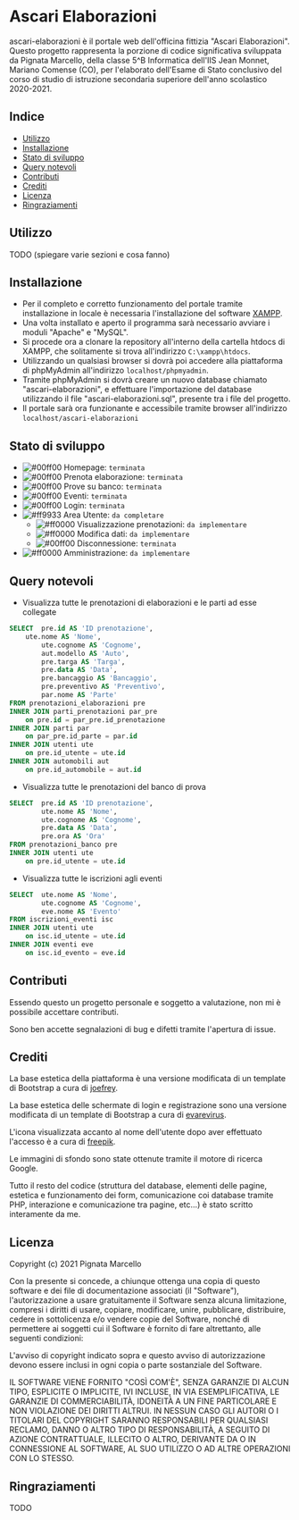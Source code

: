 # Ascari Elaborazioni
ascari-elaborazioni è il portale web dell'officina fittizia "Ascari Elaborazioni". Questo progetto rappresenta la porzione di codice significativa sviluppata da Pignata Marcello, della classe 5^B Informatica dell'IIS Jean Monnet, Mariano Comense (CO), per l'elaborato dell'Esame di Stato conclusivo del corso di studio di istruzione secondaria superiore dell'anno scolastico 2020-2021.

## Indice

* [Utilizzo](#utilizzo)
* [Installazione](#installazione)
* [Stato di sviluppo](#stato-di-sviluppo)
* [Query notevoli](#query-notevoli)
* [Contributi](#contributi)
* [Crediti](#crediti)
* [Licenza](#licenza)
* [Ringraziamenti](#ringraziamenti)

## Utilizzo
	 
TODO (spiegare varie sezioni e cosa fanno)

## Installazione
* Per il completo e corretto funzionamento del portale tramite installazione in locale è necessaria l'installazione del software [XAMPP](https://www.apachefriends.org/).
* Una volta installato e aperto il programma sarà necessario avviare i moduli  "Apache" e "MySQL".
* Si procede ora a clonare la repository all'interno della cartella htdocs di XAMPP, che solitamente si trova all'indirizzo `C:\xampp\htdocs`.
* Utilizzando un qualsiasi browser si dovrà poi accedere alla piattaforma di phpMyAdmin all'indirizzo `localhost/phpmyadmin`.
* Tramite phpMyAdmin si dovrà creare un nuovo database chiamato "ascari-elaborazioni", e effettuare l'importazione del database utilizzando il file "ascari-elaborazioni.sql", presente tra i file del progetto.
* Il portale sarà ora funzionante e accessibile tramite browser all'indirizzo `localhost/ascari-elaborazioni`

## Stato di sviluppo
* ![#00ff00](https://via.placeholder.com/15/00ff00/000000?text=+) Homepage: `terminata`
* ![#00ff00](https://via.placeholder.com/15/00ff00/000000?text=+) Prenota elaborazione: `terminata`
* ![#00ff00](https://via.placeholder.com/15/00ff00/000000?text=+) Prove su banco: `terminata`
* ![#00ff00](https://via.placeholder.com/15/00ff00/000000?text=+) Eventi: `terminata`
* ![#00ff00](https://via.placeholder.com/15/00ff00/000000?text=+) Login: `terminata`
* ![#ff9933](https://via.placeholder.com/15/ff9933/000000?text=+) Area Utente: `da completare`
  * ![#ff0000](https://via.placeholder.com/15/ff0000/000000?text=+) Visualizzazione prenotazioni: `da implementare`
  * ![#ff0000](https://via.placeholder.com/15/ff0000/000000?text=+) Modifica dati: `da implementare`
  * ![#00ff00](https://via.placeholder.com/15/00ff00/000000?text=+) Disconnessione: `terminata`
* ![#ff0000](https://via.placeholder.com/15/ff0000/000000?text=+) Amministrazione: `da implementare`

## Query notevoli

* Visualizza tutte le prenotazioni di elaborazioni e le parti ad esse collegate
```sql
SELECT 	pre.id AS 'ID prenotazione',
	ute.nome AS 'Nome',
        ute.cognome AS 'Cognome',
        aut.modello AS 'Auto',
        pre.targa AS 'Targa',
        pre.data AS 'Data',
        pre.bancaggio AS 'Bancaggio',
        pre.preventivo AS 'Preventivo',
        par.nome AS 'Parte'
FROM prenotazioni_elaborazioni pre
INNER JOIN parti_prenotazioni par_pre
    on pre.id = par_pre.id_prenotazione
INNER JOIN parti par
    on par_pre.id_parte = par.id
INNER JOIN utenti ute
    on pre.id_utente = ute.id
INNER JOIN automobili aut
    on pre.id_automobile = aut.id
```

* Visualizza tutte le prenotazioni del banco di prova
```sql
SELECT  pre.id AS 'ID prenotazione',
        ute.nome AS 'Nome',
        ute.cognome AS 'Cognome',
        pre.data AS 'Data',
        pre.ora AS 'Ora'
FROM prenotazioni_banco pre
INNER JOIN utenti ute
    on pre.id_utente = ute.id
```

* Visualizza tutte le iscrizioni agli eventi
```sql
SELECT  ute.nome AS 'Nome',
        ute.cognome AS 'Cognome',
        eve.nome AS 'Evento'
FROM iscrizioni_eventi isc
INNER JOIN utenti ute
    on isc.id_utente = ute.id
INNER JOIN eventi eve
    on isc.id_evento = eve.id
```

## Contributi
Essendo questo un progetto personale e soggetto a valutazione, non mi è possibile accettare contributi.

Sono ben accette segnalazioni di bug e difetti tramite l'apertura di issue.

## Crediti
La base estetica della piattaforma è una versione modificata di un template di Bootstrap a cura di [joefrey](https://colorlib.com/wp/author/joefreymahusay/).

La base estetica delle schermate di login e registrazione sono una versione modificata di un template di Bootstrap a cura di [evarevirus](https://bootsnipp.com/evarevirus).

L'icona visualizzata accanto al nome dell'utente dopo aver effettuato l'accesso è a cura di [freepik](https://www.flaticon.com/authors/freepik).

Le immagini di sfondo sono state ottenute tramite il motore di ricerca Google.

Tutto il resto del codice (struttura del database, elementi delle pagine, estetica e funzionamento dei form, comunicazione coi database tramite PHP, interazione e comunicazione tra pagine, etc...) è stato scritto interamente da me.

## Licenza
Copyright (c) 2021 Pignata Marcello

Con la presente si concede, a chiunque ottenga una copia di questo software e dei file di documentazione associati (il "Software"), l'autorizzazione a usare gratuitamente il Software senza alcuna limitazione, compresi i diritti di usare, copiare, modificare, unire, pubblicare, distribuire, cedere in sottolicenza e/o vendere copie del Software, nonché di permettere ai soggetti cui il Software è fornito di fare altrettanto, alle seguenti condizioni:

L'avviso di copyright indicato sopra e questo avviso di autorizzazione devono essere inclusi in ogni copia o parte sostanziale del Software.

IL SOFTWARE VIENE FORNITO "COSÌ COM'È", SENZA GARANZIE DI ALCUN TIPO, ESPLICITE O IMPLICITE, IVI INCLUSE, IN VIA ESEMPLIFICATIVA, LE GARANZIE DI COMMERCIABILITÀ, IDONEITÀ A UN FINE PARTICOLARE E NON VIOLAZIONE DEI DIRITTI ALTRUI. IN NESSUN CASO GLI AUTORI O I TITOLARI DEL COPYRIGHT SARANNO RESPONSABILI PER QUALSIASI RECLAMO, DANNO O ALTRO TIPO DI RESPONSABILITÀ, A SEGUITO DI AZIONE CONTRATTUALE, ILLECITO O ALTRO, DERIVANTE DA O IN CONNESSIONE AL SOFTWARE, AL SUO UTILIZZO O AD ALTRE OPERAZIONI CON LO STESSO.

## Ringraziamenti
TODO
